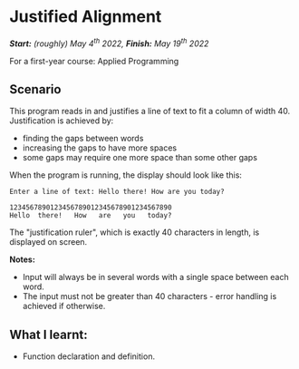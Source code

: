 # Justified Alignment
***Start:** (roughly) May 4<sup>th</sup> 2022, **Finish:** May 19<sup>th</sup> 2022*

For a first-year course: Applied Programming

## Scenario
This program reads in and justifies a line of text to fit a column of width 40. Justification is achieved by:
- finding the gaps between words
- increasing the gaps to have more spaces
- some gaps may require one more space than some other gaps

When the program is running, the display should look like this:
```
Enter a line of text: Hello there! How are you today?
```
```
1234567890123456789012345678901234567890
Hello  there!   How   are   you   today?
```
The "justification ruler", which is exactly 40 characters in length, is displayed on screen.

**Notes:**
- Input will always be in several words with a single space between each word.
- The input must not be greater than 40 characters - error handling is achieved if otherwise.

## What I learnt:
- Function declaration and definition.
